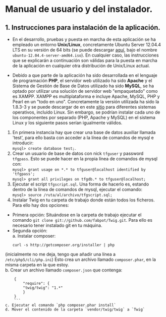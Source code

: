 # **Manual de usuario y del instalador.** #

## 1. Instrucciones para instalación de la aplicación.
* En el desarrollo, pruebas y puesta en marcha de esta aplicación se ha empleado un entorno **Unix/Linux**, concretamente Ubuntu Server 12.04.4 LTS en su versión de 64 bits (se puede descargar [aquí](http://releases.ubuntu.com/precise/), bajo el nombre ``ubuntu-12.04.4-server-amd64.iso``). En cualquier caso, las instrucciones que se explicarán a continuación son válidas para la puesta en marcha de la aplicación en cualquier otra distribución de Unix/Linux actual.  
  
* Debido a que parte de la aplicación ha sido desarrollada en el lenguaje de programación **PHP**, el servidor web utilizado ha sido **Apache** y el Sistema de Gestión de Base de Datos utilizado ha sido **MySQL**, se ha optado por utilizar una solución de servidor web "empaquetado" como es XAMPP. XAMPP es multiplataforma e incluye Apache, MySQL, PHP y Pearl en un "todo en uno". Concretamente la versión utilizada ha sido la 1.8.3-3 y se puede descargar de en este [sitio](https://www.apachefriends.org/download.html) para diferentes sistemas operativos, incluido Linux. Sin embargo, se podrían instalar cada uno de los componentes por separado (PHP, Apache y MySQL) en el sistema Linux y los siguiente pasos serían igualmente válidos.

1. En primera instancia hay que crear una base de datos auxiliar llamada 'test', para ello basta con acceder a la línea de comandos de mysql e introducir:  
`mysql> create database test;`.
2. Crear un usuario de base de datos con nick `tfguser` y password `tfgpass`. Esto se puede hacer en la propia línea de comandos de mysql con:  
`mysql> grant usage on *.* to tfguser@localhost identified by 'tfgpass';`  
`mysql> grant all privileges on tfgdb.* to tfguser@localhost;`
3. Ejecutar el script `tfgscript.sql`. Una forma de hacerlo es, estando dentro de la línea de comandos de mysql, ejecutar el comando:  
`mysql> source /ruta/al/archivo/tfgscript.sql;`
4. Instalar Twig en tu carpeta de trabajo donde están todos los ficheros. Para ello hay dos opciones:  
  - Primera opción: Situándose en la carpeta de trabajo ejecutar el comando `git clone git://github.com/fabpot/Twig.git`. Para ello es necesario tener instalado git en tu máquina.  
  - Segunda opción:  
a. Instalar composer:  
	```
	curl -s http://getcomposer.org/installer | php
	```  
(inicialmente no me deja, tengo que añadir una línea a `/etc/php5/cli/php.ini`) Esto crea un archivo llamado `composer.phar`, en la misma carpeta en la que estoy.  
b. Crear un archivo llamado `composer.json` que contenga:  
```
	{
	    "require": {
		"twig/twig": "1.*"
	    }
	}
	```  
c. Ejecutar el comando `php composer.phar install`  
d. Mover el contenido de la carpeta `vendor/twig/twig` a `Twig`